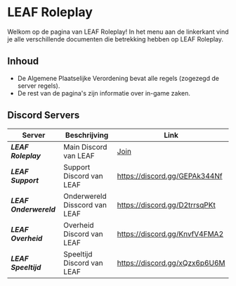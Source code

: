 # LEAF Roleplay

Welkom op de pagina van LEAF Roleplay! In het menu aan de linkerkant vind je alle verschillende documenten die betrekking hebben op LEAF Roleplay.

## Inhoud

* De Algemene Plaatselijke Verordening bevat alle regels (zogezegd de server regels).
* De rest van de pagina's zijn informatie over in-game zaken. 



## Discord Servers

| **Server**             | **Beschrijving**              | **Link**                      |
|------------------------|-------------------------------|-------------------------------|
| **_LEAF Roleplay_**    | Main Discord van LEAF         |  [Join](https://discord.gg/leafrp) |
| **_LEAF Support_**     | Support Discord van LEAF      | https://discord.gg/GEPAk344Nf |
| **_LEAF Onderwereld_** | Onderwereld Disscord van LEAF | https://discord.gg/D2trrsqPKt |
| **_LEAF Overheid_**    | Overheid Discord van LEAF     | https://discord.gg/KnvfV4FMA2 |
| **_LEAF Speeltijd_**     | Speeltijd Discord van LEAF      | https://discord.gg/xQzx6p6U6M |
